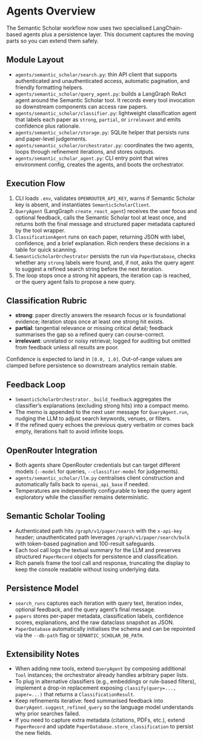 # Agents Overview

The Semantic Scholar workflow now uses two specialised LangChain-based agents plus a persistence layer. This document captures the moving parts so you can extend them safely.

## Module Layout
- `agents/semantic_scholar/search.py`: thin API client that supports authenticated and unauthenticated access, automatic pagination, and friendly formatting helpers.
- `agents/semantic_scholar/query_agent.py`: builds a LangGraph ReAct agent around the Semantic Scholar tool. It records every tool invocation so downstream components can access raw papers.
- `agents/semantic_scholar/classifier.py`: lightweight classification agent that labels each paper as `strong`, `partial`, or `irrelevant` and emits confidence plus rationale.
- `agents/semantic_scholar/storage.py`: SQLite helper that persists runs and paper-level judgements.
- `agents/semantic_scholar/orchestrator.py`: coordinates the two agents, loops through refinement iterations, and stores outputs.
- `agents/semantic_scholar_agent.py`: CLI entry point that wires environment config, creates the agents, and boots the orchestrator.

## Execution Flow
1. CLI loads `.env`, validates `OPENROUTER_API_KEY`, warns if Semantic Scholar key is absent, and instantiates `SemanticScholarClient`.
2. `QueryAgent` (LangGraph `create_react_agent`) receives the user focus and optional feedback, calls the Semantic Scholar tool at least once, and returns both the final message and structured paper metadata captured by the tool wrapper.
3. `ClassificationAgent` runs on each paper, returning JSON with label, confidence, and a brief explanation. Rich renders these decisions in a table for quick scanning.
4. `SemanticScholarOrchestrator` persists the run via `PaperDatabase`, checks whether any `strong` labels were found, and, if not, asks the query agent to suggest a refined search string before the next iteration.
5. The loop stops once a strong hit appears, the iteration cap is reached, or the query agent fails to propose a new query.

## Classification Rubric
- **strong**: paper directly answers the research focus or is foundational evidence; iteration stops once at least one strong hit exists.
- **partial**: tangential relevance or missing critical detail; feedback summarises the gap so a refined query can course-correct.
- **irrelevant**: unrelated or noisy retrieval; logged for auditing but omitted from feedback unless all results are poor.

Confidence is expected to land in `[0.0, 1.0]`. Out-of-range values are clamped before persistence so downstream analytics remain stable.

## Feedback Loop
- `SemanticScholarOrchestrator._build_feedback` aggregates the classifier’s explanations (excluding strong hits) into a compact memo.
- The memo is appended to the next user message for `QueryAgent.run`, nudging the LLM to adjust search keywords, venues, or filters.
- If the refined query echoes the previous query verbatim or comes back empty, iterations halt to avoid infinite loops.

## OpenRouter Integration
- Both agents share OpenRouter credentials but can target different models (`--model` for queries, `--classifier-model` for judgements).
- `agents/semantic_scholar/llm.py` centralises client construction and automatically falls back to `openai_api_base` if needed.
- Temperatures are independently configurable to keep the query agent exploratory while the classifier remains deterministic.

## Semantic Scholar Tooling
- Authenticated path hits `/graph/v1/paper/search` with the `x-api-key` header; unauthenticated path leverages `/graph/v1/paper/search/bulk` with token-based pagination and 100-result safeguards.
- Each tool call logs the textual summary for the LLM and preserves structured `PaperRecord` objects for persistence and classification.
- Rich panels frame the tool call and response, truncating the display to keep the console readable without losing underlying data.

## Persistence Model
- `search_runs` captures each iteration with query text, iteration index, optional feedback, and the query agent’s final message.
- `papers` stores per-paper metadata, classification labels, confidence scores, explanations, and the raw dataclass snapshot as JSON.
- `PaperDatabase` automatically initialises the schema and can be repointed via the `--db-path` flag or `SEMANTIC_SCHOLAR_DB_PATH`.

## Extensibility Notes
- When adding new tools, extend `QueryAgent` by composing additional `Tool` instances; the orchestrator already handles arbitrary paper lists.
- To plug in alternative classifiers (e.g., embeddings or rule-based filters), implement a drop-in replacement exposing `classify(query=..., paper=...)` that returns a `ClassificationResult`.
- Keep refinements iterative: feed summarised feedback into `QueryAgent.suggest_refined_query` so the language model understands why prior searches failed.
- If you need to capture extra metadata (citations, PDFs, etc.), extend `PaperRecord` and update `PaperDatabase.store_classification` to persist the new fields.
